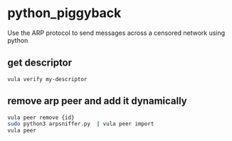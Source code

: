 # python_piggyback
Use the ARP protocol to send messages across a censored network using python

## get descriptor
`vula verify my-descriptor`

## remove arp peer and add it dynamically
```bash
vula peer remove {id}
sudo python3 arpsniffer.py  | vula peer import
vula peer
```